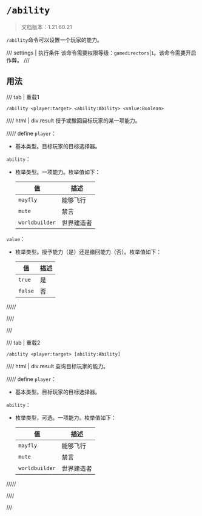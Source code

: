 # `/ability`

> 文档版本：1.21.60.21

`/ability`命令可以设置一个玩家的能力。

/// settings | 执行条件
该命令需要权限等级：`gamedirectors`|`1`。该命令需要开启作弊。
///

## 用法

/// tab | 重载1
```mcfunction
/ability <player:target> <ability:Ability> <value:Boolean>
```

//// html | div.result
授予或撤回目标玩家的某一项能力。

///// define
`player`：<!-- md:samp target -->

- 基本类型。目标玩家的目标选择器。

`ability`：<!-- md:samp Ability -->

- 枚举类型。一项能力。枚举值如下：

  |值|描述|
  |---|---|
  |`mayfly`|能够飞行|
  |`mute`|禁言|
  |`worldbuilder`|世界建造者|


`value`：<!-- md:samp Boolean -->

- 枚举类型。授予能力（是）还是撤回能力（否）。枚举值如下：

  |值|描述|
  |---|---|
  |`true`|是|
  |`false`|否|



/////

////

///

/// tab | 重载2
```mcfunction
/ability <player:target> [ability:Ability]
```

//// html | div.result
查询目标玩家的能力。

///// define
`player`：<!-- md:samp target -->

- 基本类型。目标玩家的目标选择器。

`ability`：<!-- md:samp Ability -->

- 枚举类型，可选。一项能力。枚举值如下：

  |值|描述|
  |---|---|
  |`mayfly`|能够飞行|
  |`mute`|禁言|
  |`worldbuilder`|世界建造者|



/////

////

///
